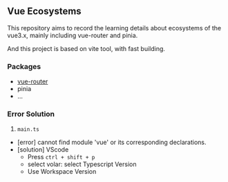 ## Vue Ecosystems

This repository aims to record the learning details about ecosystems of the vue3.x, mainly including vue-router and pinia.

And this project is based on vite tool, with fast building.

### Packages

- [vue-router](https://github.com/StellaYangF/details-vue3-ecosystems/blob/main/docs/router.md)
- pinia
- ...


### Error Solution

1. `main.ts`
- [error] cannot find module 'vue' or its corresponding declarations.
- [solution] VScode 
    - Press `ctrl + shift + p`
    - select volar: select Typescript Version
    - Use Workspace Version

